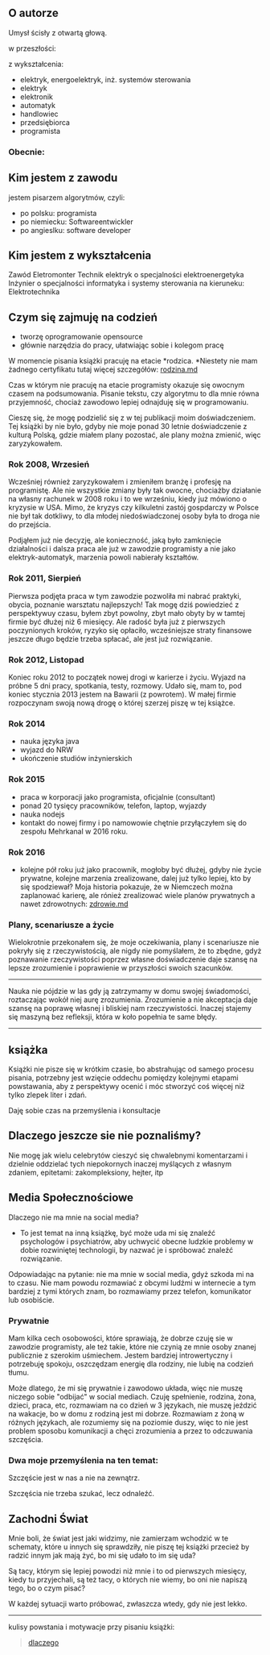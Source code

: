 ## O autorze

Umysł ścisły z otwartą głową.

w przeszłości:

z wykształcenia:

+ elektryk, energoelektryk, inż. systemów sterowania 
+ elektryk
+ elektronik
+ automatyk
+ handlowiec
+ przedsiębiorca
+ programista
 

### Obecnie:


## Kim jestem z zawodu
jestem pisarzem algorytmów, czyli:

+ po polsku: programista
+ po niemiecku: Softwareentwickler
+ po angieslku: software developer

## Kim jestem z wykształcenia
Zawód Eletromonter
Technik elektryk o specjalności elektroenergetyka
Inżynier o specjalności informatyka i systemy sterowania na kieruneku: Elektrotechnika


## Czym się zajmuję na codzień

+ tworzę oprogramowanie opensource
+ głównie narzędzia do pracy, ułatwiając sobie i kolegom pracę


W momencie pisania książki pracuję na etacie *rodzica. 
*Niestety nie mam żadnego certyfikatu
tutaj więcej szczegółów: [rodzina.md](/book/4/rodzina.md)

Czas w którym nie pracuję na etacie programisty okazuje się owocnym czasem
na podsumowania.
Pisanie tekstu, czy algorytmu to dla mnie równa przyjemność, chociaż zawodowo lepiej odnajduję się w programowaniu.

Cieszę się, że mogę podzielić się z w tej publikacji moim doświadczeniem.
Tej książki by nie było, gdyby nie moje ponad 30 letnie doświadczenie z kulturą Polską, gdzie miałem plany pozostać, ale plany można zmienić, więc zaryzykowałem.

### Rok 2008, Wrzesień
Wcześniej również zaryzykowałem i zmieniłem branżę i profesję na programistę.
Ale nie wszystkie zmiany były tak owocne, chociażby działanie na własny rachunek w 2008 roku i to we wrześniu, kiedy już mówiono o kryzysie w USA.
Mimo, że kryzys czy kilkuletni zastój gospdarczy w Polsce nie był tak dotkliwy, to dla młodej niedoświadczonej osoby była to droga nie do przejścia.

Podjąłem już nie decyzję, ale konieczność, jaką było zamknięcie działalności i dalsza praca ale już w zawodzie programisty a nie jako elektryk-automatyk, marzenia powoli nabierały kształtów.

### Rok 2011, Sierpień
Pierwsza podjęta praca w tym zawodzie pozwoliła mi nabrać praktyki, obycia, poznanie warsztatu najlepszych!
Tak mogę dziś powiedzieć z perspektywuy czasu, byłem zbyt powolny, zbyt mało obyty by w tamtej firmie być dłużej niż 6 miesięcy.
Ale radość była już z pierwszych poczynionych kroków, ryzyko się opłaciło, wcześniejsze straty finansowe jeszcze długo będzie trzeba spłacać, ale jest już rozwiązanie.

### Rok 2012, Listopad
Koniec roku 2012 to początek nowej drogi w karierze i życiu.
Wyjazd na próbne 5 dni pracy, spotkania, testy, rozmowy.
Udało się, mam to, pod koniec stycznia 2013 jestem na Bawarii (z powrotem).
W małej firmie rozpoczynam swoją nową drogę o której szerzej piszę w tej książce.

### Rok 2014

+ nauka języka java
+ wyjazd do NRW
+ ukończenie studiów inżynierskich


### Rok 2015

+ praca w korporacji jako programista, oficjalnie (consultant)
+ ponad 20 tysięcy pracowników, telefon, laptop, wyjazdy
+ nauka nodejs
+ kontakt do nowej firmy i po namowowie chętnie przyłączyłem się do zespołu Mehrkanal w 2016 roku.

### Rok 2016

+ kolejne pół roku już jako pracownik, mogłoby być dłużej, gdyby nie życie prywatne, kolejne marzenia zrealizowane, dalej już tylko lepiej, kto by się spodziewał?
Moja historia pokazuje, że w Niemczech można zaplanować karierę, ale rónież zrealizować wiele planów prywatnych a nawet zdrowotnych: 
[zdrowie.md](/book/3/zdrowie.md)

### Plany, scenariusze a życie

Wielokrotnie przekonałem się, że moje oczekiwania, plany i scenariusze nie pokryły się z rzeczywistością, ale 
nigdy nie pomyślałem, że to zbędne, gdyż poznawanie rzeczywistości poprzez własne doświadczenie daje szansę na lepsze zrozumienie i poprawienie w przyszłości swoich szacunków.

-------

Nauka nie pójdzie w las gdy ją zatrzymamy w domu swojej świadomości, roztaczając wokół niej aurę zrozumienia.
Zrozumienie a nie akceptacja daje szansę na poprawę własnej i bliskiej nam rzeczywistości.
Inaczej stajemy się maszyną bez refleksji, która w koło popełnia te same błędy.

-------


## książka

Książki nie pisze się w krótkim czasie, bo abstrahując od samego procesu pisania,
potrzebny jest wzięcie oddechu pomiędzy kolejnymi etapami powstawania,
aby z perspektywy ocenić  i móc stworzyć coś więcej niż tylko zlepek liter i zdań.

Daję sobie czas na przemyślenia i konsultacje


## Dlaczego jeszcze sie nie poznaliśmy?
Nie mogę jak wielu celebrytów cieszyć się chwalebnymi komentarzami i dzielnie oddzielać tych niepokornych inaczej myślących z własnym zdaniem, epitetami: zakompleksiony, hejter, itp


## Media Społecznościowe
Dlaczego nie ma mnie na social media?

- To jest temat na inną książkę, być może uda mi się znaleźć psychologów i psychiatrów, aby uchwycić obecne ludzkie problemy w dobie rozwiniętej technologii, by nazwać je i spróbować znaleźć rozwiązanie.

Odpowiadając na pytanie: nie ma mnie w social media, gdyż szkoda mi na to czasu.
Nie mam powodu rozmawiać z obcymi ludźmi w internecie a tym bardziej z tymi których znam, bo rozmawiamy przez telefon, komunikator lub osobiście.

### Prywatnie
Mam kilka cech osobowości, które sprawiają, że dobrze czuję sie w zawodzie programisty, ale też takie, które nie czynią ze mnie osoby znanej publicznie z szerokim uśmiechem. Jestem bardziej introwertyczny i potrzebuję spokoju, oszczędzam energię dla rodziny, nie lubię na codzień tłumu.

Może dlatego, że mi się prywatnie i zawodowo układa, więc nie muszę niczego sobie "odbijać" w social mediach.
Czuję spełnienie, rodzina, żona, dzieci, praca, etc, rozmawiam na co dzień w 3 językach, nie muszę jeździć na wakacje, bo w domu z rodziną jest mi dobrze.
Rozmawiam z żoną w różnych językach, ale rozumiemy się na poziomie duszy, więc to nie jest problem sposobu komunikacji a chęci zrozumienia a przez to odczuwania szczęścia.

### Dwa moje przemyślenia na ten temat:

Szczęście jest w nas a nie na zewnątrz.

Szczęścia nie trzeba szukać, lecz odnaleźć.

## Zachodni Świat
Mnie boli, że świat jest jaki widzimy, nie zamierzam wchodzić w te schematy, które u innych się sprawdziły,
nie piszę tej książki przecież by radzić innym jak mają żyć, bo mi się udało to im się uda?

Są tacy, którym się lepiej powodzi niż mnie i to od pierwszych miesięcy, kiedy tu przyjechali, są też tacy, o których nie wiemy, bo oni nie napiszą tego, bo o czym pisać?

W każdej sytuacji warto próbować, zwłaszcza wtedy, gdy nie jest lekko.



----
kulisy powstania i motywacje przy pisaniu książki:

> [dlaczego](dlaczego.md)
